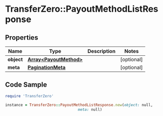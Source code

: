 # TransferZero::PayoutMethodListResponse

## Properties

Name | Type | Description | Notes
------------ | ------------- | ------------- | -------------
**object** | [**Array&lt;PayoutMethod&gt;**](PayoutMethod.md) |  | [optional] 
**meta** | [**PaginationMeta**](PaginationMeta.md) |  | [optional] 

## Code Sample

```ruby
require 'TransferZero'

instance = TransferZero::PayoutMethodListResponse.new(object: null,
                                 meta: null)
```


